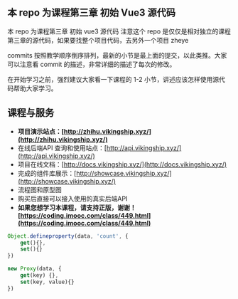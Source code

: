 ## 本 repo 为课程第三章 初始 Vue3 源代码

本 repo 为课程第三章 初始 vue3 源代码 注意这个 repo 是仅仅是相对独立的课程第三章的源代码，如果要找整个项目代码，去另外一个项目 zheye

commits 按照教学顺序倒序排列，最新的小节是最上面的提交，以此类推。大家可以注意看 commit 的描述，非常详细的描述了每次的修改。

在开始学习之前，强烈建议大家看一下课程的 1-2 小节，讲述应该怎样使用源代码帮助大家学习。


## 课程与服务

* **项目演示站点：[http://zhihu.vikingship.xyz/](http://zhihu.vikingship.xyz/)**
* 在线后端API 查询和使用站点：[http://api.vikingship.xyz/](http://api.vikingship.xyz/)
* 项目在线文档：[http://docs.vikingship.xyz/](http://docs.vikingship.xyz/)
* 完成的组件库展示：[http://showcase.vikingship.xyz/](http://showcase.vikingship.xyz/)
* 流程图和原型图
* 购买后直接可以接入使用的真实后端API
* **如果您想学习本课程，请支持正版，谢谢！ [https://coding.imooc.com/class/449.html](https://coding.imooc.com/class/449.html)**


<!-- vue2 与 vue3 双向绑定原理对比 -->
```js
Object.defineproperty(data, 'count', {
    get(){},
    set(){}
})

new Proxy(data, {
    get(key) {},
    set(key, value){}
})
```